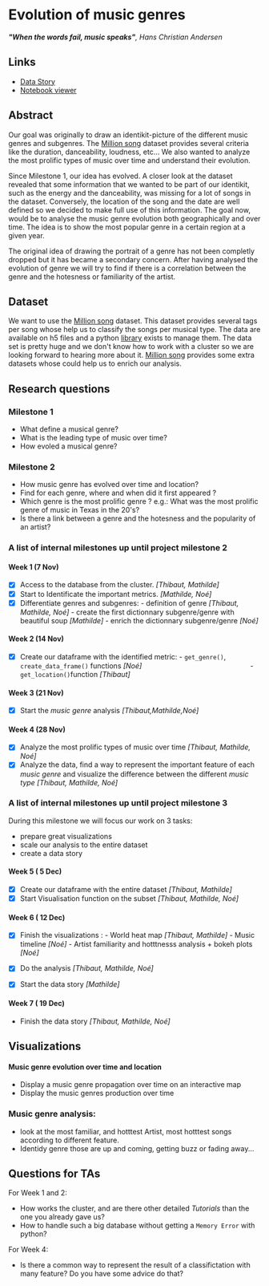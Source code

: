 #  Evolution of music genres

***"When the words fail, music speaks"**, Hans Christian Andersen*

## Links
* [Data Story](https://mathmout.github.io/ada/project/)
* [Notebook viewer](https://nbviewer.jupyter.org/github/mathmout/ada/blob/master/project/project.ipynb?flush_cache=true)

## Abstract

Our goal was originally to draw an identikit-picture of the different music genres and subgenres. The [Million song](https://labrosa.ee.columbia.edu/millionsong/) dataset provides several criteria like the duration, danceability, loudness, etc... We also wanted to analyze the most prolific types of music over time and understand their evolution.

Since Milestone 1, our idea has evolved. A closer look at the dataset revealed that some information that we wanted to be part of our identikit, such as the energy and the danceability, was missing for a lot of songs in the dataset. Conversely, the location of the song and the date are well defined so we decided to make full use of this information. The goal now, would be to analyse the music genre evolution both geographically and over time. The idea is to show the most popular genre in a certain region at a given year.

The original idea of drawing the portrait of a genre has not been completly dropped but it has became a secondary concern. After having analysed the evolution of genre we will try to find if there is a correlation between the genre and the hotesness or familiarity of the artist.

## Dataset
We want to use the [Million song](https://labrosa.ee.columbia.edu/millionsong/) dataset. This dataset provides several tags per song whose help us to classify the songs per musical type. The data are available on h5 files and a python [library](https://github.com/tbertinmahieux/MSongsDB/tree/master/PythonSrc) exists to manage them. The data set is pretty huge and we don't know how to work with a cluster so we are looking forward to hearing more about it. [Million song](https://labrosa.ee.columbia.edu/millionsong/) provides some extra datasets whose could help us to enrich our analysis.

## Research questions

### Milestone 1 
 - What define a musical genre?
 - What is the leading type of music over time?
 - How evoled a musical genre?
 
### Milestone 2
- How music genre has evolved over time and location?
- Find for each genre, where and when did it first appeared ?
- Which genre is the most prolific genre ? e.g.: What was the most prolific genre of music in Texas in the 20's?
- Is there a link between a genre and the hotesness and the popularity of an artist?


### A list of internal milestones up until project milestone 2

 #### Week 1 (7 Nov)

- [x] Access to the database from the cluster. *[Thibaut, Mathilde]*
- [x] Start to Identificate the important metrics. *[Mathilde, Noé]*
- [x] Differentiate genres and subgenres: - definition of genre *[Thibaut, Mathilde, Noé]*
                                          - create the first dictionnary  subgenre/genre with beautiful soup *[Mathilde]*
                                          - enrich the dictionnary  subgenre/genre *[Noé]*

#### Week 2 (14 Nov)

- [x] Create our dataframe with the identified metric:
                                                       - `get_genre()`, `create_data_frame()`  functions *[Noé]*
                                                       - `get_location()`function *[Thibaut]*


#### Week 3 (21 Nov)

- [x] Start the *music genre* analysis *[Thibaut,Mathilde,Noé]*

#### Week 4 (28 Nov)

- [x] Analyze the most prolific types of music over time *[Thibaut, Mathilde, Noé]*
- [x] Analyze the data, find a way to represent the important feature of each *music genre* and visualize the difference between the different *music type* *[Thibaut, Mathilde, Noé]*

### A list of internal milestones up until project milestone 3

During this milestone we will focus our work on 3 tasks:
- prepare great visualizations
- scale our analysis to the entire dataset
- create a data story

#### Week 5 ( 5 Dec)
- [x] Create our dataframe with the entire dataset *[Thibaut, Mathilde]*
- [x] Start Visualisation function on the subset *[Thibaut, Mathilde, Noé]*

#### Week 6 ( 12 Dec) 
- [x] Finish the visualizations : - World heat map *[Thibaut, Mathilde]*
                                  - Music timeline *[Noé]*
                                  - Artist familiarity and hotttnesss analysis + bokeh plots *[Noé]*
                                  
- [x] Do the analysis *[Thibaut, Mathilde, Noé]*
- [x] Start the data story *[Mathilde]*

#### Week 7 ( 19 Dec) 
- Finish the data story *[Thibaut, Mathilde, Noé]*


## Visualizations

#### Music genre evolution over time and location
- Display a music genre propagation over time on an interactive map
- Display the music genres production over time

### Music genre analysis:
- look at the most familiar, and hotttest Artist, most hotttest songs according to different feature.
- Identidy genre those are up and coming, getting buzz or fading away...



## Questions for TAs

For Week 1 and 2:
- How works the cluster, and are there other detailed *Tutorials* than the one you already gave us?
- How to handle such a big database without getting a `Memory Error` with python?

For Week 4:
- Is there a common way to represent the result of a classifictation with many feature? Do you have some advice do that?  


